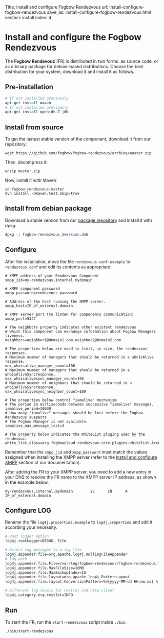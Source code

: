 Title: Install and configure Fogbow Rendezvous
url: install-configure-fogbow-rendezvous
save_as: install-configure-fogbow-rendezvous.html
section: install
index: 4

Install and configure the Fogbow Rendezvous
==========

The **Fogbow Rendevouz** (FR) is distributed in two forms: as source code, or as a binary package for debian-based distributions. Choose the best distribution for your system, download it and install it as follows.

## Pre-installation 

```bash
# If not installed previously
apt-get install maven
# If not installed previously
apt-get install openjdk-7-jdk
```

## Install from source
To get the lastest stable version of the component, download it from our repository:

``` shell
wget https://github.com/fogbow/fogbow-rendezvous/archive/master.zip
```

Then, decompress it:
``` shell
unzip master.zip
```

Now, install it with Maven:

```
cd fogbow-rendezvous-master
mvn install -Dmaven.test.skip=true
```

## Install from debian package

Download a stable version from our <a href="http://downloads.fogbowcloud.org/stable/debian/">package repository</a> and install it with dpkg:

```bash
dpkg -i fogbow-rendezvous_$version.deb
```

## Configure
After the installation, move the file ```rendezvous.conf.example``` to ```rendezvous.conf``` and edit its contents as appropriate:
``` shell
# XMPP address of your Rendezvous Component
xmpp_jid=my-rendezvous.internal.mydomain

# XMPP component password
xmpp_password=rendezvous_password

# Address of the host running the XMPP server.
xmpp_host=IP_of_external.domain

# XMPP server port (to listen for components communication)
xmpp_port=5347

# The neighbors property indicates other existent rendezvous
# which this component can exchange information about Fogbow Managers liveness.
neighbors=neighbor1@domain1.com,neighbor2@domain2.com

# The properties below are used to limit, in size, the rendezvous' responses.
# Maximum number of managers that should be returned in a whoIsAlive response.
max_whoisalive_manager_count=100
# Maximum number of managers that should be returned in a whoIsAliveSyncresponse.
max_whoisalivesync_manager_count=100
# Maximum number of neighbors that should be returned in a whoIsAliveSyncresponse.
max_whoisalivesync_neighbor_count=100

# The properties below control "iamalive" mechanism
# The period in milliseconds between successive "iamalive" messages.
iamalive_period=30000
# How many "iamalive" messages should be lost before the Fogbow Rendezvous suspects
# the Fogbow Manager is not available.
iamalive_max_message_lost=3

# The property below indicates the WhiteList pluging used by the rendevouz.
white_list_class=org.fogbowcloud.rendezvous.core.plugins.whitelist.AcceptAnyWhiteListPlugin
``` 

Remember that the ```xmpp_jid``` and ```xmpp_password``` must match the values assigned when installing the XMPP server (refer to the [Install and configure XMPP](old2.1-install-configure-xmpp.md) section of our documentation).

After adding the FR to your XMPP server, you need to add a new entry in your DNS to resolve the FR name to the XMPP server IP address, as shown in the example below.
``` shell
my-rendezvous.internal.mydomain        22      IN      A       IP_of_external.domain
```

## Configure LOG

Rename the file ```log4j.properties.example``` to ```log4j.properties``` and edit it according your necessity.

```bash
# Root logger option
log4j.rootLogger=DEBUG, file

# Direct log messages to a log file
log4j.appender.file=org.apache.log4j.RollingFileAppender
# log path
log4j.appender.file.File=/var/log/fogbow-rendezvous/fogbow-rendezvous.log
log4j.appender.file.MaxFileSize=10MB
log4j.appender.file.MaxBackupIndex=10
log4j.appender.file.layout=org.apache.log4j.PatternLayout
log4j.appender.file.layout.ConversionPattern=%d{yyyy-MM-dd HH:mm:ss} %-5p %c{1}:%L - %m%n

# Different log levels for restlet and http-client
log4j.category.org.restlet=INFO

```

## Run
To start the FR, run the ```start-rendezvous``` script inside ```./bin```.
``` shell
./bin/start-rendezvous
```
